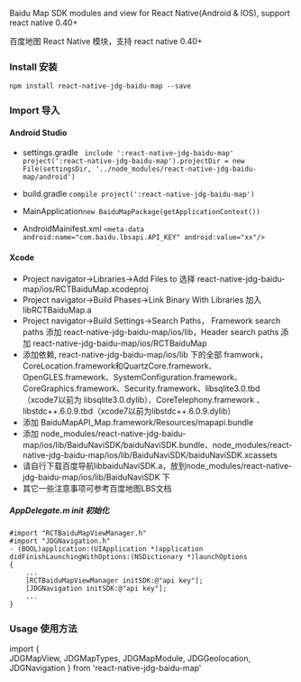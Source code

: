 Baidu Map SDK modules and view for React Native(Android & IOS), support react native 0.40+

百度地图 React Native 模块，支持 react native 0.40+

### Install 安装
    npm install react-native-jdg-baidu-map --save
### Import 导入

#### Android Studio
- settings.gradle `
include ':react-native-jdg-baidu-map'
project(':react-native-jdg-baidu-map').projectDir = new File(settingsDir, '../node_modules/react-native-jdg-baidu-map/android')`

- build.gradle `compile project(':react-native-jdg-baidu-map')`

- MainApplication`new BaiduMapPackage(getApplicationContext())`
- AndroidMainifest.xml `<meta-data
            android:name="com.baidu.lbsapi.API_KEY" android:value="xx"/>`

#### Xcode
- Project navigator->Libraries->Add Files to 选择 react-native-jdg-baidu-map/ios/RCTBaiduMap.xcodeproj
- Project navigator->Build Phases->Link Binary With Libraries 加入 libRCTBaiduMap.a
- Project navigator->Build Settings->Search Paths， Framework search paths 添加 react-native-jdg-baidu-map/ios/lib，Header search paths 添加 react-native-jdg-baidu-map/ios/RCTBaiduMap
- 添加依赖, react-native-jdg-baidu-map/ios/lib 下的全部 framwork， CoreLocation.framework和QuartzCore.framework、OpenGLES.framework、SystemConfiguration.framework、CoreGraphics.framework、Security.framework、libsqlite3.0.tbd（xcode7以前为 libsqlite3.0.dylib）、CoreTelephony.framework 、libstdc++.6.0.9.tbd（xcode7以前为libstdc++.6.0.9.dylib）
- 添加 BaiduMapAPI_Map.framework/Resources/mapapi.bundle
- 添加 node_modules/react-native-jdg-baidu-map/ios/lib/BaiduNaviSDK/baiduNaviSDK.bundle、node_modules/react-native-jdg-baidu-map/ios/lib/BaiduNaviSDK/baiduNaviSDK.xcassets
- 请自行下载百度导航libbaiduNaviSDK.a，放到node_modules/react-native-jdg-baidu-map/ios/lib/BaiduNaviSDK 下
- 其它一些注意事项可参考百度地图LBS文档

##### AppDelegate.m init 初始化
    #import "RCTBaiduMapViewManager.h"
    #import "JDGNavigation.h"
    - (BOOL)application:(UIApplication *)application didFinishLaunchingWithOptions:(NSDictionary *)launchOptions
    {
        ...
        [RCTBaiduMapViewManager initSDK:@"api key"];
        [JDGNavigation initSDK:@"api key"];
        ...
    }

### Usage 使用方法

import {   
JDGMapView,
JDGMapTypes,
JDGMapModule,
JDGGeolocation,
JDGNavigation 
} from 'react-native-jdg-baidu-map'
